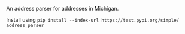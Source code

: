 An address parser for addresses in Michigan.

Install using
```pip install --index-url https://test.pypi.org/simple/ address_parser```
